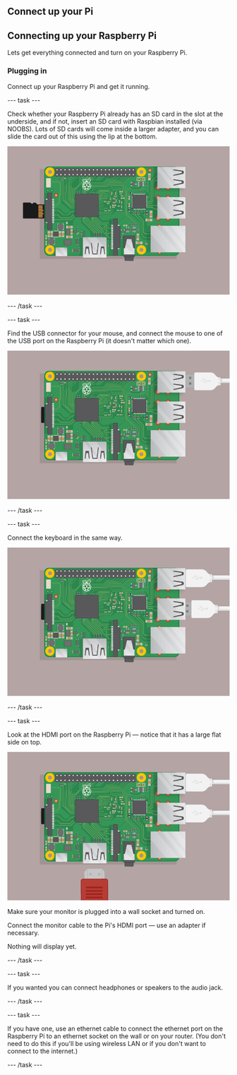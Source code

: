 ## Connect up your Pi

## Connecting up your Raspberry Pi

Lets get everything connected and turn on your Raspberry Pi.

### Plugging in

Connect up your Raspberry Pi and get it running.

--- task ---

Check whether your Raspberry Pi already has an SD card in the slot at the underside, and if not, insert an SD card with Raspbian installed (via NOOBS). Lots of SD cards will come inside a larger adapter, and you can slide the card out of this using the lip at the bottom.

![screenshot](images/pi-sd.png)

--- /task ---

--- task ---

Find the USB connector for your mouse, and connect the mouse to one of the USB port on the Raspberry Pi (it doesn't matter which one).

![screenshot](images/pi-mouse.png)

--- /task ---

--- task ---

Connect the keyboard in the same way.

![screenshot](images/pi-keyboard.png)

--- /task ---

--- task ---

Look at the HDMI port on the Raspberry Pi — notice that it has a large flat side on top.

![screenshot](images/pi-hdmi.png)

Make sure your monitor is plugged into a wall socket and turned on.

Connect the monitor cable to the Pi's HDMI port — use an adapter if necessary.

Nothing will display yet.  

--- /task ---

--- task ---

If you wanted you can connect headphones or speakers to the audio jack.

--- /task ---

--- task ---

If you have one, use an ethernet cable to connect the ethernet port on the Raspberry Pi to an ethernet socket on the wall or on your router. (You don't need to do this if you'll be using wireless LAN or if you don't want to connect to the internet.)

--- /task ---

